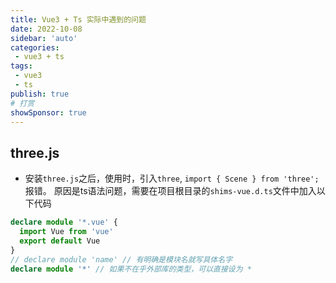 ```yaml
---
title: Vue3 + Ts 实际中遇到的问题
date: 2022-10-08
sidebar: 'auto'
categories:
 - vue3 + ts
tags:
 - vue3
 - ts
publish: true
# 打赏
showSponsor: true
---
```

## three.js

- 安装`three.js`之后，使用时，引入`three`, `import { Scene } from 'three';` 报错。
原因是ts语法问题，需要在项目根目录的`shims-vue.d.ts`文件中加入以下代码

```ts
declare module '*.vue' {
  import Vue from 'vue'
  export default Vue
}
// declare module 'name' // 有明确是模块名就写具体名字
declare module '*' // 如果不在乎外部库的类型，可以直接设为 *
```
